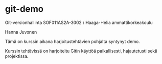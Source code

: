 # git-demo

Git-versionhallinta SOF011AS2A-3002 / Haaga-Helia ammattikorkeakoulu

Hanna Juvonen

Tämä on kurssin aikana harjoitustehtävien pohjalta syntynyt demo.

Kurssin tehtävissä on harjoiteltu Gitin käyttöä paikallisesti, hajautetusti sekä projektissa.
